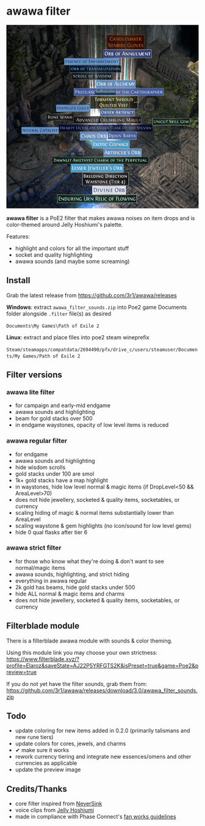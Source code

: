 # awawa filter

![image previewing poe2_item_filter](/preview_v2.png)

**awawa filter** is a PoE2 filter that makes awawa noises on item drops and is color-themed around Jelly Hoshiumi's palette.

Features:
- highlight and colors for all the important stuff
- socket and quality highlighting
- awawa sounds (and maybe some screaming)

## Install
Grab the latest release from https://github.com/3r1/awawa/releases

**Windows**: extract `awawa_filter_sounds.zip` into Poe2 game Documents folder alongside `.filter` file(s) as desired

`Documents\My Games\Path of Exile 2`

**Linux**: extract and place files into poe2 steam wineprefix

`Steam/steamapps/compatdata/2694490/pfx/drive_c/users/steamuser/Documents/My Games/Path of Exile 2`

## Filter versions
### awawa lite filter
- for campaign and early-mid endgame
- awawa sounds and highlighting
- beam for gold stacks over 500
- in endgame waystones, opacity of low level items is reduced 

### awawa regular filter
- for endgame
- awawa sounds and highlighting
- hide wisdom scrolls
- gold stacks under 100 are smol
- 1k+ gold stacks have a map highlight
- in waystones, hide low level normal & magic items (if DropLevel<50 && AreaLevel>70)
- does not hide jewellery, socketed & quality items, socketables, or currency
- scaling hiding of magic & normal items substantially lower than AreaLevel
- scaling waystone & gem highlights (no icon/sound for low level gems)
- hide 0 qual flasks after tier 6

### awawa strict filter
- for those who know what they're doing & don't want to see normal/magic items
- awawa sounds, highlighting, and strict hiding
- everything in awawa regular
- 2k gold has beams, hide gold stacks under 500
- hide ALL normal & magic items and charms
- does not hide jewellery, socketed & quality items, socketables, or currency

## Filterblade module
There is a filterblade awawa module with sounds & color theming.

Using this module link you may choose your own strictness: https://www.filterblade.xyz/?profile=Elaroz&saveState=AJ22P5YRFGTS2K&isPreset=true&game=Poe2&preview=true

If you do not yet have the filter sounds, grab them from: https://github.com/3r1/awawa/releases/download/3.0/awawa_filter_sounds.zip

## Todo
- update coloring for new items added in 0.2.0 (primarily talismans and new rune tiers)
- update colors for cores, jewels, and charms
- ✔ make sure it works
- rework currency tiering and integrate new essences/omens and other currencies as applicable
- update the preview image

## Credits/Thanks
- core filter inspired from [NeverSink](https://github.com/NeverSinkDev/NeverSink-PoE2litefilter)
- voice clips from [Jelly Hoshiumi](https://youtube.com/@JellyHoshiumi)
- made in compliance with Phase Connect's [fan works guidelines](https://phase-connect.com/fan-work-guidelines/)

